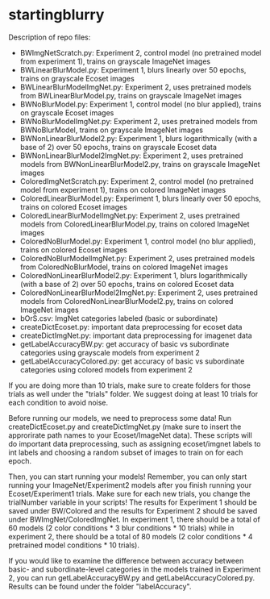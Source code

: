 # startingblurry

Description of repo files:
- BWImgNetScratch.py: Experiment 2, control model (no pretrained model from
  experiment 1), trains on grayscale ImageNet images
- BWLinearBlurModel.py: Experiment 1, blurs linearly over 50 epochs, trains on
  grayscale Ecoset images
- BWLinearBlurModelImgNet.py: Experiment 2, uses pretrained models from
  BWLinearBlurModel.py, trains on grayscale ImageNet images
- BWNoBlurModel.py: Experiment 1, control model (no blur applied), trains on
  grayscale Ecoset images
- BWNoBlurModelImgNet.py: Experiment 2, uses pretrained models from
  BWNoBlurModel, trains on grayscale ImageNet images
- BWNonLinearBlurModel2.py: Experiment 1, blurs logarithmically (with a base of
  2) over 50 epochs, trains on grayscale Ecoset data
- BWNonLinearBlurModel2ImgNet.py: Experiment 2, uses pretrained models from
  BWNonLinearBlurModel2.py, trains on grayscale ImageNet images
- ColoredImgNetScratch.py: Experiment 2, control model (no pretrained model from
  experiment 1), trains on colored ImageNet images
- ColoredLinearBlurModel.py: Experiment 1, blurs linearly over 50 epochs, trains on
  colored Ecoset images
- ColoredLinearBlurModelImgNet.py: Experiment 2, uses pretrained models from
  ColoredLinearBlurModel.py, trains on colored ImageNet images
- ColoredNoBlurModel.py: Experiment 1, control model (no blur applied), trains on
  colored Ecoset images
- ColoredNoBlurModelImgNet.py: Experiment 2, uses pretrained models from
  ColoredNoBlurModel, trains on colored ImageNet images
- ColoredNonLinearBlurModel2.py: Experiment 1, blurs logarithmically (with a base of
  2) over 50 epochs, trains on colored Ecoset data
- ColoredNonLinearBlurModel2ImgNet.py: Experiment 2, uses pretrained models from
  ColoredNonLinearBlurModel2.py, trains on colored ImageNet images
- bOrS.csv: ImgNet categories labeled (basic or subordinate)
- createDictEcoset.py: important data preprocessing for ecoset data
- createDictImgNet.py: important data preprocessing for imagenet data
- getLabelAccuracyBW.py: get accuracy of basic vs subordinate categories using
  grayscale models from experiment 2
- getLabelAccuracyColored.py: get accuracy of basic vs subordinate categories
  using colored models from experiment 2

If you are doing more than 10 trials, make sure to create folders for those
trials as well under the "trials" folder. We suggest doing at least 10 trials
for each condition to avoid noise.

Before running our models, we need to preprocess some data! Run
createDictEcoset.py and createDictImgNet.py (make sure to insert the
approrirate path names to your Ecoset/ImageNet data). These scripts will do
important data preprocessing, such as assigning ecoset/imgnet labels to int
labels and choosing a random subset of images to train on for each epoch.

Then, you can start running your models! Remember, you can only start running
your ImageNet/Experiment2 models after you finish running your
Ecoset/Experiment1 trials. Make sure for each new trials, you change the
trialNumber variable in your scripts! The results for Experiment 1 should be
saved under BW/Colored and the results for Experiment 2 should be saved under
BWImgNet/ColoredImgNet. In experiment 1, there should be a total of 60 models (2
color conditions * 3 blur conditions * 10 trials) while in experiment 2, there
should be a total of 80 models (2 color conditions * 4 pretrained model
conditions * 10 trials).

If you would like to examine the difference between accuracy between basic-
and subordinate-level categories in the models trained in Experiment 2, you
can run getLabelAccuracyBW.py and getLabelAccuracyColored.py. Results can be
found under the folder "labelAccuracy".
